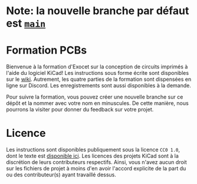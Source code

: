 # Note: la nouvelle branche par défaut est [`main`](https://github.com/Exocet-Polytechnique/formation-pcbs)

# Formation PCBs

Bienvenue à la formation d'Exocet sur la conception de circuits imprimés à l'aide du logiciel
KiCad! Les instructions sous forme écrite sont disponibles sur le
[wiki](https://github.com/Exocet-Polytechnique/formation-pcbs/wiki). Autrement, les quatre parties
de la formation sont dispensées en ligne sur Discord. Les enregistrements sont aussi disponibles à
la demande.

Pour suivre la formation, vous pouvez créer une nouvelle branche sur ce dépôt et la nommer avec
votre nom en minuscules. De cette manière, nous pourrons la visiter pour donner du feedback sur
votre projet.

# Licence

Les instructions sont disponibles publiquement sous la licence `CC0 1.0`, dont le texte est
[disponible ici](LICENSE). Les licences des projets KiCad sont à la discrétion de leurs
contributeurs respectifs. Ainsi, vous n'avez aucun droit sur les fichiers de projet à moins d'en
avoir l'accord explicite de la part du ou des contributeur(s) ayant travaillé dessus.
